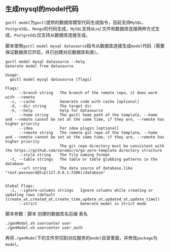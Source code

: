 ## 生成mysql的model代码

`goctl model`为`goctl`提供的数据库模型代码生成指令，目前支持`MySQL`、`PostgreSQL`、`Mongo`的代码生成，`MySQL`支持从`sql`文件和数据库连接两种方式生成，`PostgreSQL`仅支持从数据库连接生成。

脚本使用`goctl model mysql datasource`指令从数据库连接生成`model`代码（需要保证数据库已开启，并已创建对应数据库和表）。

```shell
goctl model mysql datasource --help
Generate model from datasource

Usage:
  goctl model mysql datasource [flags]

Flags:
      --branch string   The branch of the remote repo, it does work with --remote
  -c, --cache           Generate code with cache [optional]
  -d, --dir string      The target dir
  -h, --help            help for datasource
      --home string     The goctl home path of the template, --home and --remote cannot be set at the same time, if they are, --remote has higher priority
      --idea            For idea plugin [optional]
      --remote string   The remote git repo of the template, --home and --remote cannot be set at the same time, if they are, --remote has higher priority
                        The git repo directory must be consistent with the https://github.com/zeromicro/go-zero-template directory structure
      --style string    The file naming format
  -t, --table strings   The table or table globbing patterns in the database
      --url string      The data source of database,like "root:password@tcp(127.0.0.1:3306)/database"


Global Flags:
  -i, --ignore-columns strings   Ignore columns while creating or updating rows (default [create_at,created_at,create_time,update_at,updated_at,update_time])
      --strict                   Generate model in strict mode
```

脚本参数：脚本 创建的数据库名后缀 表名

```shell
./genModel.sh usercenter user
./genModel.sh usercenter user_auth
```
再将`./genModel`下的文件剪切到对应服务的`model`目录里面，并修改`package`为`model`。